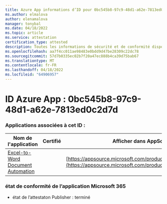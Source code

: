 ```yaml
---
title: Azure App informations d’ID pour 0bc545b8-97c9-48d1-a62e-7813ed0c2d7d
ms.author: elmalova
author: elenamalova
manager: tonybal
ms.date: 04/18/2022
ms.topic: article
ms.service: attestation
certification_type: attested
description: Toutes les informations de sécurité et de conformité disponibles pour 0bc545b8-97c9-48d1-a62e-7813ed0c2d7d.
ms.openlocfilehash: aa7f4cc011ae98483e0bdd9d47be28309c22dc78
ms.sourcegitcommit: 57d7b0335ec02b7f20a47ec888b4ca39d75bab67
ms.translationtype: MT
ms.contentlocale: fr-FR
ms.lasthandoff: 04/18/2022
ms.locfileid: "64906957"
---
```

# <a name="azure-app-id-0bc545b8-97c9-48d1-a62e-7813ed0c2d7d"></a>ID Azure App : 0bc545b8-97c9-48d1-a62e-7813ed0c2d7d


### <a name="apps-associated-with-this-id"></a>Applications associées à cet ID :
| **Nom de l'application** | **Certifié** | **Afficher dans AppSource** |
|--------------|---------------|-----------------------|
| [Excel-to-Word Document Automation](../forward/WA104380955.md) |  | [https://appsource.microsoft.com/product/office/WA104380955](https://appsource.microsoft.com/product/office/WA104380955) |

### <a name="microsoft-365-app-compliance-status"></a>état de conformité de l’application Microsoft 365
- état de l’attestaton Publisher : terminé
